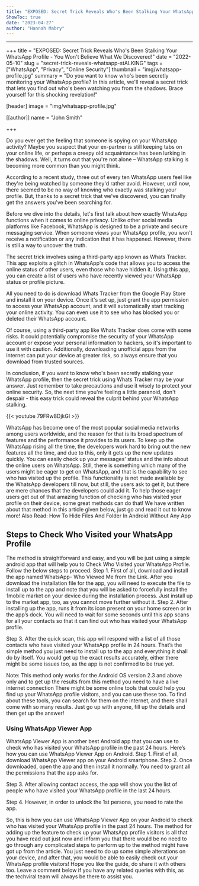 ```yaml
---
title: "EXPOSED: Secret Trick Reveals Who's Been Stalking Your WhatsApp Profile - You Won't Believe What We Discovered!"
ShowToc: true 
date: "2023-04-27"
author: "Hannah Mabry"
---
```

*****
+++
title = "EXPOSED: Secret Trick Reveals Who's Been Stalking Your WhatsApp Profile - You Won't Believe What We Discovered!"
date = "2022-05-10"
slug = "secret-trick-reveals-whatsapp-stALKING"
tags = ["WhatsApp", "Privacy", "Online Security"]
thumbnail = "img/whatsapp-profile.jpg"
summary = "Do you want to know who's been secretly monitoring your WhatsApp profile? In this article, we'll reveal a secret trick that lets you find out who's been watching you from the shadows. Brace yourself for this shocking revelation!"

[header]
image = "img/whatsapp-profile.jpg"

[[author]]
name = "John Smith"

+++

Do you ever get the feeling that someone is spying on your WhatsApp activity? Maybe you suspect that your ex-partner is still keeping tabs on your online life, or perhaps a creepy old acquaintance has been lurking in the shadows. Well, it turns out that you're not alone – WhatsApp stalking is becoming more common than you might think.

According to a recent study, three out of every ten WhatsApp users feel like they're being watched by someone they'd rather avoid. However, until now, there seemed to be no way of knowing who exactly was stalking your profile. But, thanks to a secret trick that we've discovered, you can finally get the answers you've been searching for.

Before we dive into the details, let's first talk about how exactly WhatsApp functions when it comes to online privacy. Unlike other social media platforms like Facebook, WhatsApp is designed to be a private and secure messaging service. When someone views your WhatsApp profile, you won't receive a notification or any indication that it has happened. However, there is still a way to uncover the truth.

The secret trick involves using a third-party app known as Whats Tracker. This app exploits a glitch in WhatsApp's code that allows you to access the online status of other users, even those who have hidden it. Using this app, you can create a list of users who have recently viewed your WhatsApp status or profile picture.

All you need to do is download Whats Tracker from the Google Play Store and install it on your device. Once it's set up, just grant the app permission to access your WhatsApp account, and it will automatically start tracking your online activity. You can even use it to see who has blocked you or deleted their WhatsApp account.

Of course, using a third-party app like Whats Tracker does come with some risks. It could potentially compromise the security of your WhatsApp account or expose your personal information to hackers, so it's important to use it with caution. Additionally, downloading unofficial apps from the internet can put your device at greater risk, so always ensure that you download from trusted sources.

In conclusion, if you want to know who's been secretly stalking your WhatsApp profile, then the secret trick using Whats Tracker may be your answer. Just remember to take precautions and use it wisely to protect your online security. So, the next time you're feeling a little paranoid, don't despair - this easy trick could reveal the culprit behind your WhatsApp stalking.

{{< youtube 79FRw8DjkGI >}} 



WhatsApp has become one of the most popular social media networks among users worldwide, and the reason for that is its broad spectrum of features and the performance it provides to its users. To keep up the WhatsApp rising all the time, the developers work hard to bring out the new features all the time, and due to this, only it gets up the new updates quickly. You can easily check up your messages’ status and the info about the online users on WhatsApp. Still, there is something which many of the users might be eager to get on WhatsApp, and that is the capability to see who has visited up the profile.
This functionality is not made available by the WhatsApp developers till now, but still, the users ask to get it, but there are mere chances that the developers could add it. To help those eager users get out of that amazing function of checking who has visited your profile on their device, some great methods can do that! We have written about that method in this article given below, just go and read it out to know more!
Also Read: How To Hide Files And Folder In Android Without Any App

 
## Steps to Check Who Visited your WhatsApp Profile


The method is straightforward and easy, and you will be just using a simple android app that will help you to Check Who Visited your WhatsApp Profile. Follow the below steps to proceed.
Step 1. First of all, download and install the app named WhatsApp- Who Viewed Me from the Link. After you download the installation file for the app, you will need to execute the file to install up to the app and note that you will be asked to forcefully install the 1mobile market on your device during the installation process. Just install up to the market app, too, as you cannot move further without it.
Step 2. After installing up the app, runs it from its icon present on your home screen or in the app’s dock. You will need to wait for some seconds until this app scans for all your contacts so that it can find out who has visited your WhatsApp profile.

Step 3. After the quick scan, this app will respond with a list of all those contacts who have visited your WhatsApp profile in 24 hours. That’s the simple method you just need to install up to the app and everything it shall do by itself. You would get up the exact results accurately, either there might be some issues too, as the app is not confirmed to be true yet.

Note: This method only works for the Android OS version 2.3 and above only and to get up the results from this method you need to have a live internet connection
There might be some online tools that could help you find up your WhatsApp profile visitors, and you can use these too. To find about these tools, you can search for them on the internet, and there shall come with so many results. Just go up with anyone, fill up the details and then get up the answer!

 
### Using WhatsApp Viewer App


WhatsApp Viewer App is another best Android app that you can use to check who has visited your WhatsApp profile in the past 24 hours. Here’s how you can use WhatsApp Viewer App on Android.
Step 1. First of all, download WhatsApp Viewer app on your Android smartphone.
Step 2. Once downloaded, open the app and then install it normally. You need to grant all the permissions that the app asks for.

Step 3. After allowing contact access, the app will show you the list of people who have visited your WhatsApp profile in the last 24 hours.

Step 4. However, in order to unlock the 1st persona, you need to rate the app.

So, this is how you can use WhatsApp Viewer App on your Android to check who has visited your WhatsApp profile in the past 24 hours.
The method for adding up the feature to check up your WhatsApp profile visitors is all that you have read out just now and inform you that there would be no need to go through any complicated steps to perform up to the method might have got up from the article. You just need to do up some simple alterations on your device, and after that, you would be able to easily check out your WhatsApp profile visitors! Hope you like the guide, do share it with others too. Leave a comment below if you have any related queries with this, as the techviral team will always be there to assist you.




